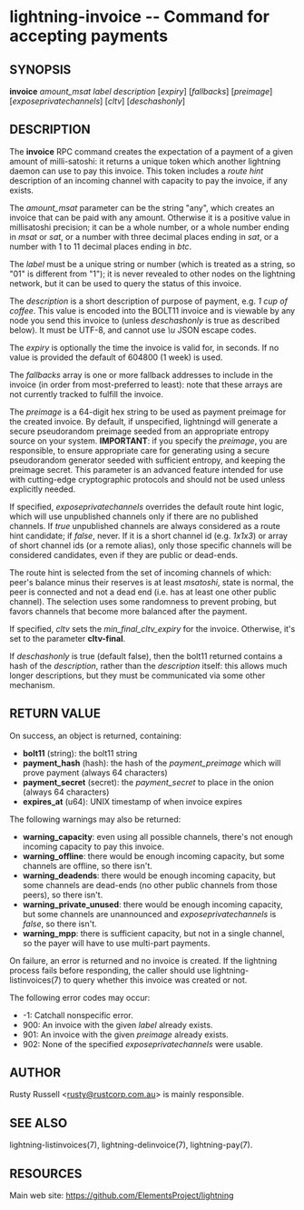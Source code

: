 lightning-invoice -- Command for accepting payments
===================================================

SYNOPSIS
--------

**invoice** *amount\_msat* *label* *description* [*expiry*]
[*fallbacks*] [*preimage*] [*exposeprivatechannels*] [*cltv*] [*deschashonly*]

DESCRIPTION
-----------

The **invoice** RPC command creates the expectation of a payment of a
given amount of milli-satoshi: it returns a unique token which another
lightning daemon can use to pay this invoice. This token includes a
*route hint* description of an incoming channel with capacity to pay the
invoice, if any exists.

The *amount\_msat* parameter can be the string "any", which creates an
invoice that can be paid with any amount. Otherwise it is a positive value in
millisatoshi precision; it can be a whole number, or a whole number
ending in *msat* or *sat*, or a number with three decimal places ending
in *sat*, or a number with 1 to 11 decimal places ending in *btc*.

The *label* must be a unique string or number (which is treated as a
string, so "01" is different from "1"); it is never revealed to other
nodes on the lightning network, but it can be used to query the status
of this invoice.

The *description* is a short description of purpose of payment, e.g. *1
cup of coffee*. This value is encoded into the BOLT11 invoice and is
viewable by any node you send this invoice to (unless *deschashonly* is
true as described below). It must be UTF-8, and cannot use *\\u* JSON 
escape codes.

The *expiry* is optionally the time the invoice is valid for, in seconds.
If no value is provided the default of 604800 (1 week) is used.

The *fallbacks* array is one or more fallback addresses to include in
the invoice (in order from most-preferred to least): note that these
arrays are not currently tracked to fulfill the invoice.

The *preimage* is a 64-digit hex string to be used as payment preimage
for the created invoice. By default, if unspecified, lightningd will
generate a secure pseudorandom preimage seeded from an appropriate
entropy source on your system. **IMPORTANT**: if you specify the
*preimage*, you are responsible, to ensure appropriate care for
generating using a secure pseudorandom generator seeded with sufficient
entropy, and keeping the preimage secret. This parameter is an advanced
feature intended for use with cutting-edge cryptographic protocols and
should not be used unless explicitly needed.

If specified, *exposeprivatechannels* overrides the default route hint
logic, which will use unpublished channels only if there are no
published channels. If *true* unpublished channels are always considered
as a route hint candidate; if *false*, never.  If it is a short channel id
(e.g. *1x1x3*) or array of short channel ids (or a remote alias), only those specific channels
will be considered candidates, even if they are public or dead-ends.

The route hint is selected from the set of incoming channels of which:
peer's balance minus their reserves is at least *msatoshi*, state is
normal, the peer is connected and not a dead end (i.e. has at least one
other public channel). The selection uses some randomness to prevent
probing, but favors channels that become more balanced after the
payment.

If specified, *cltv* sets the *min\_final\_cltv\_expiry* for the invoice.
Otherwise, it's set to the parameter **cltv-final**.

If *deschashonly* is true (default false), then the bolt11 returned
contains a hash of the *description*, rather than the *description*
itself: this allows much longer descriptions, but they must be
communicated via some other mechanism.

RETURN VALUE
------------

[comment]: # (GENERATE-FROM-SCHEMA-START)
On success, an object is returned, containing:

- **bolt11** (string): the bolt11 string
- **payment\_hash** (hash): the hash of the *payment_preimage* which will prove payment (always 64 characters)
- **payment\_secret** (secret): the *payment_secret* to place in the onion (always 64 characters)
- **expires\_at** (u64): UNIX timestamp of when invoice expires

The following warnings may also be returned:

- **warning\_capacity**: even using all possible channels, there's not enough incoming capacity to pay this invoice.
- **warning\_offline**: there would be enough incoming capacity, but some channels are offline, so there isn't.
- **warning\_deadends**: there would be enough incoming capacity, but some channels are dead-ends (no other public channels from those peers), so there isn't.
- **warning\_private\_unused**: there would be enough incoming capacity, but some channels are unannounced and *exposeprivatechannels* is *false*, so there isn't.
- **warning\_mpp**: there is sufficient capacity, but not in a single channel, so the payer will have to use multi-part payments.

[comment]: # (GENERATE-FROM-SCHEMA-END)

On failure, an error is returned and no invoice is created. If the
lightning process fails before responding, the caller should use
lightning-listinvoices(7) to query whether this invoice was created or
not.

The following error codes may occur:
- -1: Catchall nonspecific error.
- 900: An invoice with the given *label* already exists.
- 901: An invoice with the given *preimage* already exists.
- 902: None of the specified *exposeprivatechannels* were usable.

AUTHOR
------

Rusty Russell <<rusty@rustcorp.com.au>> is mainly responsible.

SEE ALSO
--------

lightning-listinvoices(7), lightning-delinvoice(7), lightning-pay(7).

RESOURCES
---------

Main web site: <https://github.com/ElementsProject/lightning>

[comment]: # ( SHA256STAMP:4dd2b9d74116f77ad09ad4162ba8438db79e79d1aa99b23e2c993d754327649d)
